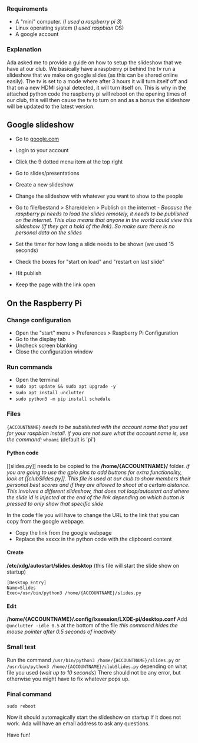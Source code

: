 ### Requirements
- A "mini" computer. (*I used a raspberry pi 3*)
- Linux operating system (*I used raspbian* OS)
- A google account

### Explanation
Ada asked me to provide a guide on how to setup the slideshow that we have at our club. We basically have a raspberry pi behind the tv run a slideshow that we make on google slides (as this can be shared online easily). The tv is set to a mode where after 3 hours it will turn itself off and that on a new HDMI signal detected, it will turn itself on. This is why in the attached  python code the raspberry pi will reboot on the opening times of our club, this will then cause the tv to turn on and as a bonus the slideshow will be updated to the latest version.

## Google slideshow
- Go to [google.com](google.com)
- Login to your account
- Click the 9 dotted menu item at the top right
- Go to slides/presentations
- Create a new slideshow
- Change the slideshow with whatever you want to show to the people

- Go to file/bestand > Share/delen > Publish on the internet - _Because the raspberry pi needs to load the slides remotely, it needs to be published on the internet. This also means that anyone in the world could view this slideshow (if they get a hold of the link). So make sure there is no personal data on the slides_
- Set the timer for how long a slide needs to be shown (we used 15 seconds)
- Check the boxes for "start on load" and "restart on last slide"
- Hit publish
- Keep the page with the link open

## On the Raspberry Pi
### Change configuration
- Open the "start" menu > Preferences > Raspberry Pi Configuration
- Go to the display tab
- Uncheck screen blanking
- Close the configuration window

### Run commands
- Open the terminal
- `sudo apt update && sudo apt upgrade -y`
- `sudo apt install unclutter`
- `sudo python3 -m pip install schedule`

### Files
`{ACCOUNTNAME}` _needs to be substituted with the account name that you set for your raspbian install._
_if you are not sure what the account name is, use the command:_ `whoami` (default is 'pi')

#### Python code
[[slides.py]] needs to be copied to the **/home/{ACCOUNTNAME}/** folder.
_if you are going to use the gpio pins to add buttons for extra functionality, look at [[clubSlides.py]]. This file is used at our club to show members their personal best scores and if they are allowed to shoot at a certain distance. This involves a different slideshow, that does not loop/autostart and where the slide id is injected at the end of the link depending on which button is pressed to only show that specific slide_

In the code file you will have to change the URL to the link that you can copy from the google webpage.
- Copy the link from the google webpage
- Replace the xxxxx in the python code with the clipboard content

#### Create
**/etc/xdg/autostart/slides.desktop** (this file will start the slide show on startup)
```
[Desktop Entry]
Name=Slides
Exec=/usr/bin/python3 /home/{ACCOUNTNAME}/slides.py
```

#### Edit
**/home/{ACCOUNTNAME}/.config/lxsession/LXDE-pi/desktop.conf**
Add `@unclutter -idle 0.5` at the bottom of the file
_this command hides the mouse pointer after 0.5 seconds of inactivity_

### Small test
Run the command `/usr/bin/python3 /home/{ACCOUNTNAME}/slides.py` or `/usr/bin/python3 /home/{ACCOUNTNAME}/clubSlides.py` depending on what file you used (_wait up to 10 seconds_)
There should not be any error, but otherwise you might have to fix whatever pops up.

### Final command
`sudo reboot`

Now it should automagically start the slideshow on startup
If it does not work. Ada will have an email address to ask any questions.

Have fun!
